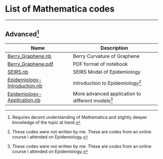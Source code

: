# List of Mathematica codes 
---

## Advanced[^1]

| Name                                                                                                                                                                      | Description                      |
| ------------------------------------------------------------------------------------------------------------------------------------------------------------------------- | -------------------------------- |
| [Berry_Graphene.nb](https://github.com/Ravieroy/Computational-Physics/blob/main/MATHEMATICA_CODES/Berry_Graphene.nb "Berry_Graphene.nb")                                  | Berry Curvature of Graphene      |
| [Berry_Graphene.pdf](https://github.com/Ravieroy/Computational-Physics/blob/main/MATHEMATICA_CODES/Berry_Graphene.pdf "Berry_Graphene.pdf")                               | PDF format of notebook           |
| [SEIRS.nb](https://github.com/Ravieroy/Computational-Physics/blob/main/MATHEMATICA_CODES/SEIRS.nb "SEIRS.nb")                                                             | SEIRS Model of Epidemiology      |
| [Epidemiology-Introduction.nb](https://github.com/Ravieroy/Computational-Physics/blob/main/MATHEMATICA_CODES/Epidemiology-Introduction.nb "Epidemiology-Introduction.nb") | Introduction to Epidemiology[^2] |
| [Epidemiology-Application.nb](https://github.com/Ravieroy/Computational-Physics/blob/main/MATHEMATICA_CODES/Epidemiology-Application.nb "Epidemiology-Application.nb")    | More advanced application to different models[^2]                                 |

[^1]: Requires decent understanding of Mathematica and slightly deeper knowledge of the topic at hand. 
[^2]: These codes were not written by me. These are codes from an online course I attended on Epidemiology. 




